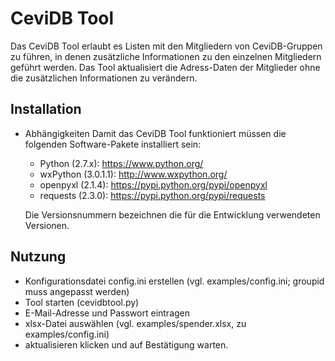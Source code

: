 CeviDB Tool
===========

Das CeviDB Tool erlaubt es Listen mit den Mitgliedern
von CeviDB-Gruppen zu führen, in denen zusätzliche
Informationen zu den einzelnen Mitgliedern geführt werden.
Das Tool aktualisiert die Adress-Daten der Mitglieder
ohne die zusätzlichen Informationen zu verändern.


Installation
------------

* Abhängigkeiten
  Damit das CeviDB Tool funktioniert müssen die folgenden
  Software-Pakete installiert sein:

    * Python (2.7.x):     https://www.python.org/
    * wxPython (3.0.1.1): http://www.wxpython.org/
    * openpyxl (2.1.4):   https://pypi.python.org/pypi/openpyxl
    * requests (2.3.0):   https://pypi.python.org/pypi/requests

  Die Versionsnummern bezeichnen die für die Entwicklung verwendeten
  Versionen.


Nutzung
-------

* Konfigurationsdatei config.ini erstellen
  (vgl. examples/config.ini; groupid muss angepasst werden)
* Tool starten (cevidbtool.py)
* E-Mail-Adresse und Passwort eintragen
* xlsx-Datei auswählen
  (vgl. examples/spender.xlsx, zu examples/config.ini)
* aktualisieren klicken und auf Bestätigung warten.


